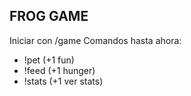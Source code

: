 ## FROG GAME
Iniciar con /game
Comandos hasta ahora:
- !pet (+1 fun)
- !feed (+1 hunger)
- !stats (+1 ver stats)
